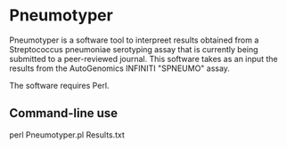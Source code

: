 # Pneumotyper
Pneumotyper is a software tool to interpreet results obtained from a Streptococcus pneumoniae serotyping assay that is currently being submitted to a peer-reviewed journal. This software takes as an input the results from the AutoGenomics INFINITI "SPNEUMO" assay.

The software requires Perl. 

## Command-line use 

perl Pneumotyper.pl Results.txt
